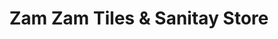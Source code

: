 ---
title: "Zam Zam Tiles & Sanitay Store"
url: /chowk-azam/zam-zam-tiles-and-sanitay-store/
shop: shop
---